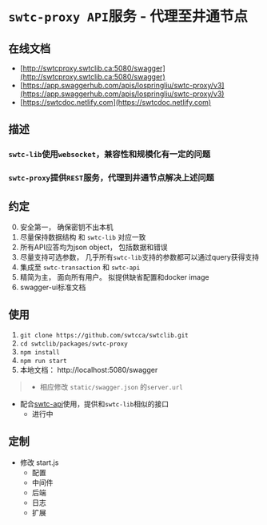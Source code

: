 # `swtc-proxy API`服务 - 代理至井通节点

## 在线文档

- [http://swtcproxy.swtclib.ca:5080/swagger](http://swtcproxy.swtclib.ca:5080/swagger)
- [https://app.swaggerhub.com/apis/lospringliu/swtc-proxy/v3](https://app.swaggerhub.com/apis/lospringliu/swtc-proxy/v3)
- [https://swtcdoc.netlify.com](https://swtcdoc.netlify.com)

## 描述

### `swtc-lib`使用`websocket`，兼容性和规模化有一定的问题
### `swtc-proxy`提供`REST`服务，代理到井通节点解决上述问题

## 约定
0. 安全第一， 确保密钥不出本机
1. 尽量保持数据结构 和 `swtc-lib` 对应一致
2. 所有API应答均为json object， 包括数据和错误
3. 尽量支持可选参数， 几乎所有`swtc-lib`支持的参数都可以通过query获得支持
4. 集成至 `swtc-transaction` 和 `swtc-api`
5. 精简为主， 面向所有用户。 拟提供缺省配置和docker image
6. swagger-ui标准文档

## 使用

1. `git clone https://github.com/swtcca/swtclib.git`
2. `cd swtclib/packages/swtc-proxy`
3. `npm install`
4. `npm run start`
5. 本地文档： http://localhost:5080/swagger
> - 相应修改 `static/swagger.json` 的`server.url`

- 配合[swtc-api](../api)使用，提供和`swtc-lib`相似的接口
  - 进行中

## 定制

- 修改 start.js
  - 配置
  - 中间件
  - 后端
  - 日志
  - 扩展
